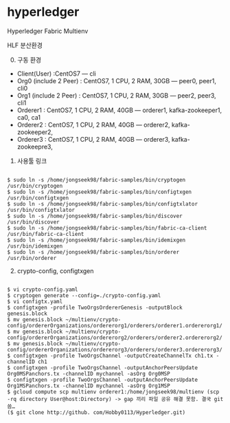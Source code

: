 # hyperledger
Hyperledger Fabric Multienv

HLF 분산환경

0. 구동 환경
- Client(User) :CentOS7 — cli
- Org0 (include 2 Peer) : CentOS7, 1 CPU, 2 RAM, 30GB — peer0, peer1, cli0
- Org1 (include 2 Peer) : CentOS7, 1 CPU, 2 RAM, 30GB — peer2, peer3, cli1
- Orderer1 : CentOS7, 1 CPU, 2 RAM, 40GB — orderer1, kafka-zookeeper1, ca0, ca1 
- Orderer2 : CentOS7, 1 CPU, 2 RAM, 40GB — orderer2, kafka-zookeeper2,
- Orderer3 : CentOS7, 1 CPU, 2 RAM, 40GB — orderer3, kafka-zookeepre3,

1. 사용툴 링크
<pre><code>
$ sudo ln -s /home/jongseek98/fabric-samples/bin/cryptogen /usr/bin/cryptogen
$ sudo ln -s /home/jongseek98/fabric-samples/bin/configtxgen /usr/bin/configtxgen
$ sudo ln -s /home/jongseek98/fabric-samples/bin/configtxlator /usr/bin/configtxlator
$ sudo ln -s /home/jongseek98/fabric-samples/bin/discover /usr/bin/discover
$ sudo ln -s /home/jongseek98/fabric-samples/bin/fabric-ca-client /usr/bin/fabric-ca-client
$ sudo ln -s /home/jongseek98/fabric-samples/bin/idemixgen /usr/bin/idemixgen
$ sudo ln -s /home/jongseek98/fabric-samples/bin/orderer /usr/bin/orderer
</code></pre>


2. crypto-config, configtxgen
<pre><code>
$ vi crypto-config.yaml
$ cryptogen generate --config=./crypto-config.yaml
$ vi configtx.yaml
$ configtxgen -profile TwoOrgsOrdererGenesis -outputBlock genesis.block
$ mv genesis.block ~/multienv/crypto-config/ordererOrganizations/ordererorg1/orderers/orderer1.ordererorg1/
$ mv genesis.block ~/multienv/crypto-config/ordererOrganizations/ordererorg2/orderers/orderer2.ordererorg2/
$ mv genesis.block ~/multienv/crypto-config/ordererOrganizations/ordererorg3/orderers/orderer3.ordererorg3/
$ configtxgen -profile TwoOrgsChannel -outputCreateChannelTx ch1.tx -channelID ch1
$ configtxgen -profile TwoOrgsChannel -outputAnchorPeersUpdate Org0MSPanchors.tx -channelID mychannel -asOrg Org0MSP
$ configtxgen -profile TwoOrgsChannel -outputAnchorPeersUpdate Org1MSPanchors.tx -channelID mychannel -asOrg Org1MSP
$ gcloud compute scp multienv orderer1:/home/jongseek98/multienv (scp -rq directory User@host:Directory) -> gap 끼리 파일 공유 해결 못함. 결국 git 씀…
($ git clone http://github. com/Hobby0113/Hyperledger.git)
</code></pre>
